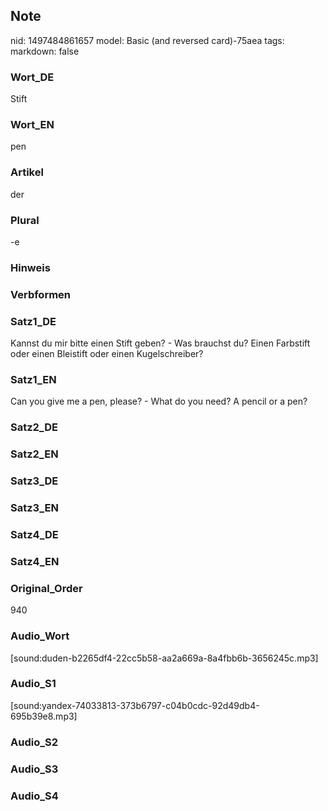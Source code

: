## Note
nid: 1497484861657
model: Basic (and reversed card)-75aea
tags: 
markdown: false

### Wort_DE
Stift

### Wort_EN
pen

### Artikel
der

### Plural
-e

### Hinweis


### Verbformen


### Satz1_DE
Kannst du mir bitte einen Stift geben? - Was brauchst du? Einen Farbstift oder einen Bleistift oder einen Kugelschreiber?

### Satz1_EN
Can you give me a pen, please? - What do you need? A pencil or a pen?

### Satz2_DE


### Satz2_EN


### Satz3_DE


### Satz3_EN


### Satz4_DE


### Satz4_EN


### Original_Order
940

### Audio_Wort
[sound:duden-b2265df4-22cc5b58-aa2a669a-8a4fbb6b-3656245c.mp3]

### Audio_S1
[sound:yandex-74033813-373b6797-c04b0cdc-92d49db4-695b39e8.mp3]

### Audio_S2


### Audio_S3


### Audio_S4

